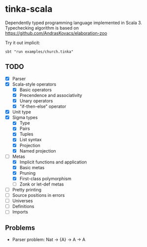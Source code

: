 # tinka-scala

Dependently typed programming language implemented in Scala 3.
Typechecking algorithm is based on https://github.com/AndrasKovacs/elaboration-zoo

Try it out implicit:

```
sbt "run examples/church.tinka"
```

## TODO
- [x] Parser
- [x] Scala-style operators
  - [x] Basic operators
  - [x] Precendence and associativity
  - [x] Unary operators
  - [x] "if-then-else" operator
- [x] Unit type
- [x] Sigma types
  - [x] Type
  - [x] Pairs
  - [x] Tuples
  - [x] List syntax
  - [x] Projection
  - [x] Named projection
- [ ] Metas
  - [x] Implicit functions and application
  - [x] Basic metas
  - [x] Pruning
  - [x] First-class polymorphism
  - [ ] Zonk or let-def metas
- [ ] Pretty printing
- [ ] Source positions in errors
- [ ] Universes
- [ ] Definitions
- [ ] Imports

## Problems
- Parser problem: Nat -> {A} -> A -> A
